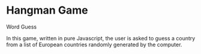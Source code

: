 # Hangman Game

Word Guess

In this game, written in pure Javascript, the user is asked to guess a country from a list of European countries randomly generated by the computer.
